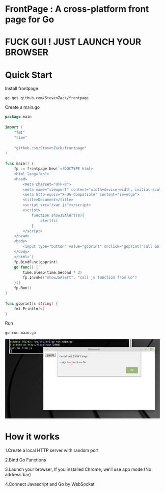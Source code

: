 # FrontPage : A cross-platform front page for Go

# FUCK GUI ! JUST LAUNCH YOUR BROWSER

# Quick Start

Install frontpage
```shell
go get github.com/StevenZack/frontpage
```
Create a main.go
```go
package main

import (
	"fmt"
	"time"

	"github.com/StevenZack/frontpage"
)

func main() {
	fp := frontpage.New(`<!DOCTYPE html>
	<html lang="en">
	<head>
		<meta charset="UTF-8">
		<meta name="viewport" content="width=device-width, initial-scale=1.0">
		<meta http-equiv="X-UA-Compatible" content="ie=edge">
		<title>Document</title>
		<script src="/var.js"></script>
		<script>
			function showJSAlert(s){
				alert(s)
			}
		</script>
	</head>
	<body>
		<input type="button" value="goprint" onclick="goprint('call Go from js')">
	</body>
	</html>`)
	fp.BindFunc(goprint)
	go func() {
		time.Sleep(time.Second * 2)
		fp.Invoke("showJSAlert", "call js function from Go")
	}()
	fp.Run()
}

func goprint(s string) {
	fmt.Println(s)
}

```
Run
```shell
go run main.go
```

![screenshot](/res/get_started.png)

# How it works

1.Create a local HTTP server with random port

2.Bind Go Functions

3.Launch your browser, If you installed Chrome, we'll use app mode (No address bar)

4.Connect Javascript and Go by WebSocket


